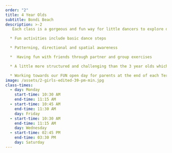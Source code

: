 ```yaml
---
order: "2"
title: 4 Year Olds
subtitle: Bondi Beach
description: >-2
   Each class is a gorgeous and fun way for little dancers to explore dance with the right balance between structure and creativity. Dancers will learn proper ballet steps and positions developing a quality foundation to move up to the Pre-Primary Royal Academy of Dance level.

  * Fun activities include basic dance steps

  * Patterning, directional and spatial awareness

  *  Having fun with friends through partner and group exercises

  * A little more structured and challenging than the 3 year olds which helps in their preparation for their future school days

  * Working towards our FUN open day for parents at the end of each Term
image: /assets/2-girls-edited-39-pm-min.jpg
class-times:
  - day: Monday
    start-time: 10:30 AM
    end-time: 11:15 AM
  - start-time: 10:45 AM
    end-time: 11:30 AM
    day: Friday
  - start-time: 10:30 AM
    end-time: 11:15 AM
    day: Wednesday
  - start-time: 02:45 PM
    end-time: 03:30 PM
    day: Saturday
---
```

